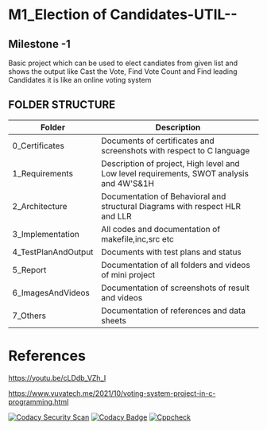 # M1_Election of Candidates-UTIL--
## Milestone -1

Basic project which can be used to elect candiates from given list and shows the output like Cast the Vote, Find Vote Count and Find leading Candidates it is like an online voting system


<!-- Tables -->
## FOLDER	STRUCTURE
| Folder         | Description
|----------------|---------------------------------------|
| 0_Certificates |	Documents of certificates and screenshots with respect to C language
| 1_Requirements |	Description of project, High level and Low level requirements, SWOT analysis and 4W'S&1H
| 2_Architecture |	Documentation of Behavioral and structural Diagrams with respect HLR and LLR
| 3_Implementation |	All codes and documentation of makefile,inc,src etc
| 4_TestPlanAndOutput |	Documents with test plans and status
| 5_Report | Documentation of all folders and videos of mini project
| 6_ImagesAndVideos	| Documentation of screenshots of result and videos
| 7_Others |	Documentation of references and data sheets

# References

https://youtu.be/cLDdb_VZh_I

https://www.yuvatech.me/2021/10/voting-system-project-in-c-programming.html

[![Codacy Security Scan](https://github.com/GAGANDEEPRANA8/M1_projectGoal_-APP-UTIL-GAME-/actions/workflows/codacy.yml/badge.svg)](https://github.com/GAGANDEEPRANA8/M1_projectGoal_-APP-UTIL-GAME-/actions/workflows/codacy.yml)
[![Codacy Badge](https://app.codacy.com/project/badge/Grade/d5277205d3504bb4bb4bce203d191c97)](https://www.codacy.com/gh/GAGANDEEPRANA8/M1_projectGoal_-APP-UTIL-GAME-/dashboard?utm_source=github.com&amp;utm_medium=referral&amp;utm_content=GAGANDEEPRANA8/M1_projectGoal_-APP-UTIL-GAME-&amp;utm_campaign=Badge_Grade)
[![Cppcheck](https://github.com/GAGANDEEPRANA8/M1_projectGoal_-APP-UTIL-GAME-/actions/workflows/cpp.yml/badge.svg)](https://github.com/GAGANDEEPRANA8/M1_projectGoal_-APP-UTIL-GAME-/actions/workflows/cpp.yml)







